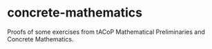 # concrete-mathematics
Proofs of some exercises from tACoP Mathematical Preliminaries and Concrete Mathematics.
